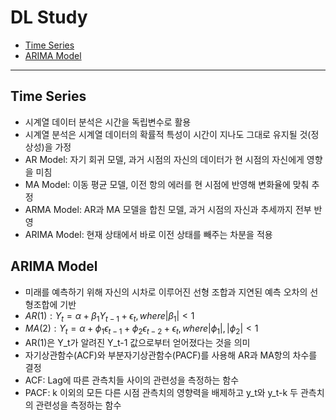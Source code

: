 # DL Study
- [Time Series](#time-series)
- [ARIMA Model](#arima-model)

---

## Time Series
- 시계열 데이터 분석은 시간을 독립변수로 활용
- 시계열 분석은 시계열 데이터의 확률적 특성이 시간이 지나도 그대로 유지될 것(정상성)을 가정
- AR Model: 자기 회귀 모델, 과거 시점의 자신의 데이터가 현 시점의 자신에게 영향을 미침
- MA Model: 이동 평균 모델, 이전 항의 에러를 현 시점에 반영해 변화율에 맞춰 추정
- ARMA Model: AR과 MA 모델을 합친 모델, 과거 시점의 자신과 추세까지 전부 반영
- ARIMA Model: 현재 상태에서 바로 이전 상태를 빼주는 차분을 적용

## ARIMA Model
- 미래를 예측하기 위해 자신의 시차로 이루어진 선형 조합과 지연된 예측 오차의 선형조합에 기반
- $AR(1):Y_t=\alpha+\beta_1Y_{t-1}+\epsilon_t,where|\beta_1|<1$
- $MA(2):Y_t=\alpha+\phi_1\epsilon_{t-1}+\phi_2\epsilon_{t-2}+\epsilon_t,where|\phi_1|,|\phi_2|<1$
- AR(1)은 Y_t가 알려진 Y_t-1 값으로부터 얻어졌다는 것을 의미
- 자기상관함수(ACF)와 부분자기상관함수(PACF)를 사용해 AR과 MA항의 차수를 결정
- ACF: Lag에 따른 관측치들 사이의 관련성을 측정하는 함수
- PACF: k 이외의 모든 다른 시점 관측치의 영향력을 배제하고 y_t와 y_t-k 두 관측치의 관련성을 측정하는 함수
